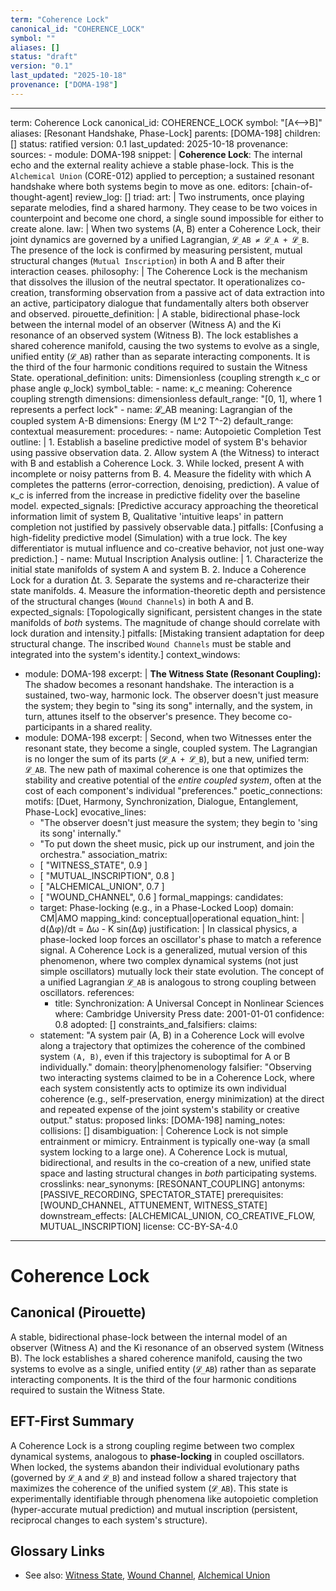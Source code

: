 ```yaml
---
term: "Coherence Lock"
canonical_id: "COHERENCE_LOCK"
symbol: ""
aliases: []
status: "draft"
version: "0.1"
last_updated: "2025-10-18"
provenance: ["DOMA-198"]
---
```


---
term: Coherence Lock
canonical_id: COHERENCE_LOCK
symbol: "[A⟷B]"
aliases: [Resonant Handshake, Phase-Lock]
parents: [DOMA-198]
children: []
status: ratified
version: 0.1
last_updated: 2025-10-18
provenance:
  sources:
    - module: DOMA-198
      snippet: |
        **Coherence Lock**: The internal echo and the external reality achieve a stable phase-lock. This is the `Alchemical Union` (CORE-012) applied to perception; a sustained resonant handshake where both systems begin to move as one.
  editors: [chain-of-thought-agent]
  review_log: []
triad:
  art: |
    Two instruments, once playing separate melodies, find a shared harmony. They cease to be two voices in counterpoint and become one chord, a single sound impossible for either to create alone.
  law: |
    When two systems (A, B) enter a Coherence Lock, their joint dynamics are governed by a unified Lagrangian, `𝓛_AB ≠ 𝓛_A + 𝓛_B`. The presence of the lock is confirmed by measuring persistent, mutual structural changes (`Mutual Inscription`) in both A and B after their interaction ceases.
  philosophy: |
    The Coherence Lock is the mechanism that dissolves the illusion of the neutral spectator. It operationalizes co-creation, transforming observation from a passive act of data extraction into an active, participatory dialogue that fundamentally alters both observer and observed.
pirouette_definition: |
  A stable, bidirectional phase-lock between the internal model of an observer (Witness A) and the Ki resonance of an observed system (Witness B). The lock establishes a shared coherence manifold, causing the two systems to evolve as a single, unified entity (`𝓛_AB`) rather than as separate interacting components. It is the third of the four harmonic conditions required to sustain the Witness State.
operational_definition:
  units: Dimensionless (coupling strength κ_c or phase angle φ_lock)
  symbol_table:
    - name: κ_c
      meaning: Coherence coupling strength
      dimensions: dimensionless
      default_range: "[0, 1], where 1 represents a perfect lock"
    - name: 𝓛_AB
      meaning: Lagrangian of the coupled system A-B
      dimensions: Energy (M L^2 T^-2)
      default_range: contextual
  measurement:
    procedures:
      - name: Autopoietic Completion Test
        outline: |
          1. Establish a baseline predictive model of system B's behavior using passive observation data.
          2. Allow system A (the Witness) to interact with B and establish a Coherence Lock.
          3. While locked, present A with incomplete or noisy patterns from B.
          4. Measure the fidelity with which A completes the patterns (error-correction, denoising, prediction).
          A value of κ_c is inferred from the increase in predictive fidelity over the baseline model.
        expected_signals: [Predictive accuracy approaching the theoretical information limit of system B, Qualitative 'intuitive leaps' in pattern completion not justified by passively observable data.]
        pitfalls: [Confusing a high-fidelity predictive model (Simulation) with a true lock. The key differentiator is mutual influence and co-creative behavior, not just one-way prediction.]
      - name: Mutual Inscription Analysis
        outline: |
          1. Characterize the initial state manifolds of system A and system B.
          2. Induce a Coherence Lock for a duration Δt.
          3. Separate the systems and re-characterize their state manifolds.
          4. Measure the information-theoretic depth and persistence of the structural changes (`Wound Channels`) in both A and B.
        expected_signals: [Topologically significant, persistent changes in the state manifolds of *both* systems. The magnitude of change should correlate with lock duration and intensity.]
        pitfalls: [Mistaking transient adaptation for deep structural change. The inscribed `Wound Channels` must be stable and integrated into the system's identity.]
context_windows:
  - module: DOMA-198
    excerpt: |
      **The Witness State (Resonant Coupling):** The shadow becomes a resonant handshake. The interaction is a sustained, two-way, harmonic lock. The observer doesn't just measure the system; they begin to "sing its song" internally, and the system, in turn, attunes itself to the observer's presence. They become co-participants in a shared reality.
  - module: DOMA-198
    excerpt: |
      Second, when two Witnesses enter the resonant state, they become a single, coupled system. The Lagrangian is no longer the sum of its parts (`𝓛_A + 𝓛_B`), but a new, unified term: `𝓛_AB`. The new path of maximal coherence is one that optimizes the stability and creative potential of the *entire coupled system*, often at the cost of each component's individual "preferences."
poetic_connections:
  motifs: [Duet, Harmony, Synchronization, Dialogue, Entanglement, Phase-Lock]
  evocative_lines:
    - "The observer doesn't just measure the system; they begin to 'sing its song' internally."
    - "To put down the sheet music, pick up our instrument, and join the orchestra."
  association_matrix:
    - [ "WITNESS_STATE", 0.9 ]
    - [ "MUTUAL_INSCRIPTION", 0.8 ]
    - [ "ALCHEMICAL_UNION", 0.7 ]
    - [ "WOUND_CHANNEL", 0.6 ]
formal_mappings:
  candidates:
    - target: Phase-locking (e.g., in a Phase-Locked Loop)
      domain: CM|AMO
      mapping_kind: conceptual|operational
      equation_hint: |
        d(Δφ)/dt = Δω - K sin(Δφ)
      justification: |
        In classical physics, a phase-locked loop forces an oscillator's phase to match a reference signal. A Coherence Lock is a generalized, mutual version of this phenomenon, where two complex dynamical systems (not just simple oscillators) mutually lock their state evolution. The concept of a unified Lagrangian `𝓛_AB` is analogous to strong coupling between oscillators.
      references:
        - title: Synchronization: A Universal Concept in Nonlinear Sciences
          where: Cambridge University Press
          date: 2001-01-01
      confidence: 0.8
  adopted: []
constraints_and_falsifiers:
  claims:
    - statement: "A system pair (A, B) in a Coherence Lock will evolve along a trajectory that optimizes the coherence of the combined system `(A, B)`, even if this trajectory is suboptimal for A or B individually."
      domain: theory|phenomenology
      falsifier: "Observing two interacting systems claimed to be in a Coherence Lock, where each system consistently acts to optimize its own individual coherence (e.g., self-preservation, energy minimization) at the direct and repeated expense of the joint system's stability or creative output."
      status: proposed
      links: [DOMA-198]
naming_notes:
  collisions: []
  disambiguation: |
    Coherence Lock is not simple entrainment or mimicry. Entrainment is typically one-way (a small system locking to a large one). A Coherence Lock is mutual, bidirectional, and results in the co-creation of a new, unified state space and lasting structural changes in *both* participating systems.
crosslinks:
  near_synonyms: [RESONANT_COUPLING]
  antonyms: [PASSIVE_RECORDING, SPECTATOR_STATE]
  prerequisites: [WOUND_CHANNEL, ATTUNEMENT, WITNESS_STATE]
  downstream_effects: [ALCHEMICAL_UNION, CO_CREATIVE_FLOW, MUTUAL_INSCRIPTION]
license: CC-BY-SA-4.0
---

# Coherence Lock

## Canonical (Pirouette)
A stable, bidirectional phase-lock between the internal model of an observer (Witness A) and the Ki resonance of an observed system (Witness B). The lock establishes a shared coherence manifold, causing the two systems to evolve as a single, unified entity (`𝓛_AB`) rather than as separate interacting components. It is the third of the four harmonic conditions required to sustain the Witness State.

## EFT-First Summary
A Coherence Lock is a strong coupling regime between two complex dynamical systems, analogous to **phase-locking** in coupled oscillators. When locked, the systems abandon their individual evolutionary paths (governed by `𝓛_A` and `𝓛_B`) and instead follow a shared trajectory that maximizes the coherence of the unified system (`𝓛_AB`). This state is experimentally identifiable through phenomena like autopoietic completion (hyper-accurate mutual prediction) and mutual inscription (persistent, reciprocal changes to each system's structure).

## Glossary Links
- See also: [Witness State](...), [Wound Channel](...), [Alchemical Union](...)